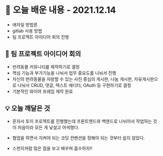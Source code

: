 # 📖 오늘 배운 내용 - 2021.12.14

- 애자일 방법론
- gitlab 사용 방법
- 팀 프로젝트 아이디어 회의 진행

## 📝 팀 프로젝트 아이디어 회의

- 반려동물 커뮤니티를 제작하기로 결정
- 핵심 기능과 부가기능을 나눠서 업무 중요도를 나눠서 진행
- 자신의 반려동물을 자랑할 수 있는 사진 중심의 게시판, 나눔 게시판, 자유게시판으로 나눠서 CRUD, 댓글, 텍스트 에디터, OAuth 등 구현하기로 결정
- 기본적인 와이어 프레임 제작 완료

## 💡 오늘 깨달은 것

- 혼자서 토이 프로젝트를 진행했는데 프론트엔드와 백엔드로 나뉘어서 작업하는 것이 처음이라 모든 게 낯설고 어색했다.

- 협업을 하면서 지켜야 되는 코딩 컨벤션을 정해야 되는 것부터 쉽지 않았다.
- 스펀지처럼 많은 점을 보고 배우며 흡수하자!!
